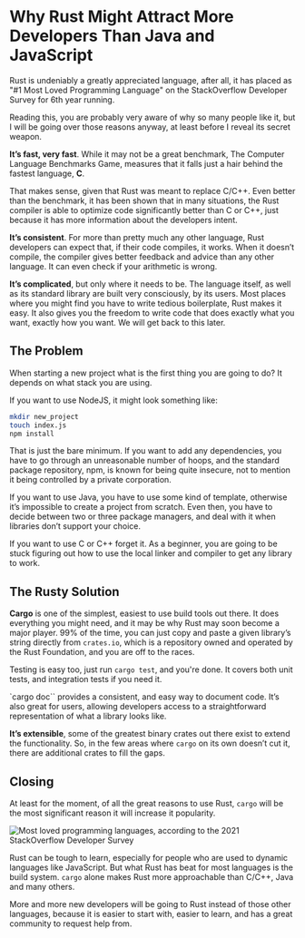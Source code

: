 # Why Rust Might Attract More Developers Than Java and JavaScript

Rust is undeniably a greatly appreciated language, after all, it has placed as "#1 Most Loved Programming Language" on the StackOverflow Developer Survey for 6th year running.

Reading this, you are probably very aware of why so many people like it, but I will be going over those reasons anyway, at least before I reveal its secret weapon.

**It’s fast, very fast**. While it may not be a great benchmark, The Computer Language Benchmarks Game, measures that it falls just a hair behind the fastest language, **C**.

That makes sense, given that Rust was meant to replace C/C++. Even better than the benchmark, it has been shown that in many situations, the Rust compiler is able to optimize code significantly better than C or C++, just because it has more information about the developers intent.

**It’s consistent**. For more than pretty much any other language, Rust developers can expect that, if their code compiles, it works. When it doesn’t compile, the compiler gives better feedback and advice than any other language. It can even check if your arithmetic is wrong.

**It’s complicated**, but only where it needs to be. The language itself, as well as its standard library are built very consciously, by its users. Most places where you might find you have to write tedious boilerplate, Rust makes it easy. It also gives you the freedom to write code that does exactly what you want, exactly how you want. We will get back to this later.

## The Problem

When starting a new project what is the first thing you are going to do? It depends on what stack you are using.

If you want to use NodeJS, it might look something like:

```bash
mkdir new_project
touch index.js
npm install
```

That is just the bare minimum. If you want to add any dependencies, you have to go through an unreasonable number of hoops, and the standard package repository, npm, is known for being quite insecure, not to mention it being controlled by a private corporation.

If you want to use Java, you have to use some kind of template, otherwise it’s impossible to create a project from scratch. Even then, you have to decide between two or three package managers, and deal with it when libraries don’t support your choice.

If you want to use C or C++ forget it. As a beginner, you are going to be stuck figuring out how to use the local linker and compiler to get any library to work.

## The Rusty Solution

**Cargo** is one of the simplest, easiest to use build tools out there. It does everything you might need, and it may be why Rust may soon become a major player. 99% of the time, you can just copy and paste a given library’s string directly from `crates.io`, which is a repository owned and operated by the Rust Foundation, and you are off to the races.

Testing is easy too, just run `cargo test`, and you're done. It covers both unit tests, and integration tests if you need it.

`cargo doc`` provides a consistent, and easy way to document code. It’s also great for users, allowing developers access to a straightforward representation of what a library looks like.

**It’s extensible**, some of the greatest binary crates out there exist to extend the functionality. So, in the few areas where `cargo` on its own doesn’t cut it, there are additional crates to fill the gaps.

## Closing

At least for the moment, of all the great reasons to use Rust, `cargo` will be the most significant reason it will increase it popularity.

![Most loved programming languages, according to the 2021 StackOverflow Developer Survey](/images/most_loved_stackoverflow_2021.png)

Rust can be tough to learn, especially for people who are used to dynamic languages like JavaScript. But what Rust has beat for most languages is the build system. `cargo` alone makes Rust more approachable than C/C++, Java and many others.

More and more new developers will be going to Rust instead of those other languages, because it is easier to start with, easier to learn, and has a great community to request help from.
